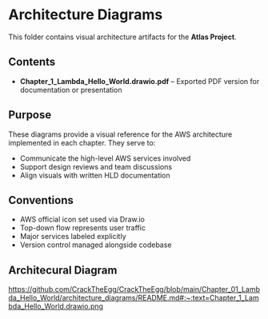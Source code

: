 # Architecture Diagrams

This folder contains visual architecture artifacts for the **Atlas Project**.

## Contents

- **Chapter_1_Lambda_Hello_World.drawio.pdf** – Exported PDF version for documentation or presentation

## Purpose

These diagrams provide a visual reference for the AWS architecture implemented in each chapter. They serve to:

- Communicate the high-level AWS services involved
- Support design reviews and team discussions
- Align visuals with written HLD documentation

## Conventions

- AWS official icon set used via Draw.io
- Top-down flow represents user traffic
- Major services labeled explicitly
- Version control managed alongside codebase

## Architecural Diagram

https://github.com/CrackTheEgg/CrackTheEgg/blob/main/Chapter_01_Lambda_Hello_World/architecture_diagrams/README.md#:~:text=Chapter_1_Lambda_Hello_World.drawio.png
